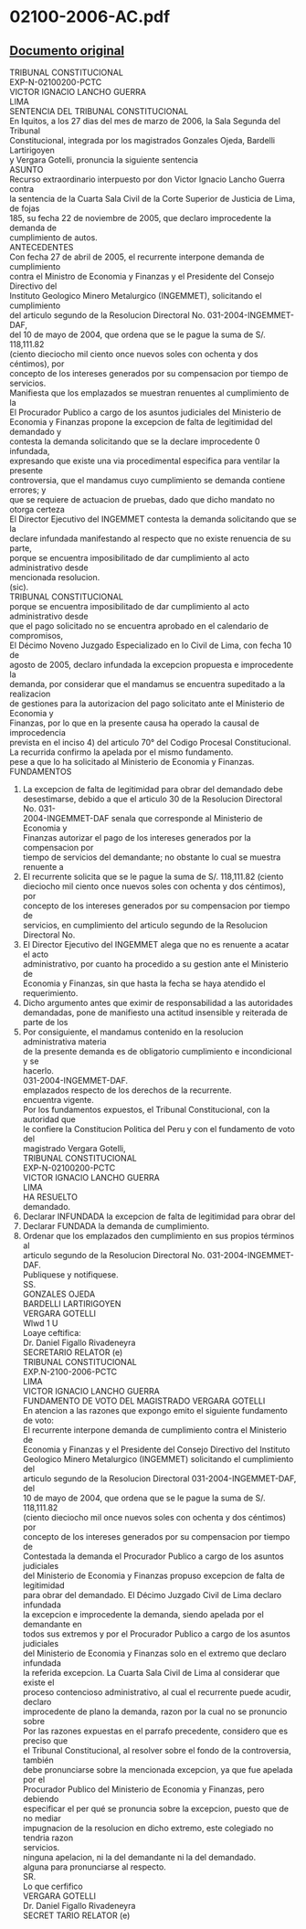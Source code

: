 
02100-2006-AC.pdf
=================
  
[Documento original](https://tc.gob.pe/jurisprudencia/2007/02100-2006-AC.pdf)  
---  
TRIBUNAL CONSTITUCIONAL  
EXP-N-02100200-PCTC  
VICTOR IGNACIO LANCHO GUERRA  
LIMA  
SENTENCIA DEL TRIBUNAL CONSTITUCIONAL  
En Iquitos, a los 27 dias del mes de marzo de 2006, la Sala Segunda del Tribunal  
Constitucional, integrada por los magistrados Gonzales Ojeda, Bardelli Lartirigoyen  
y Vergara Gotelli, pronuncia la siguiente sentencia  
ASUNTO  
Recurso extraordinario interpuesto por don Victor Ignacio Lancho Guerra contra  
la sentencia de la Cuarta Sala Civil de la Corte Superior de Justicia de Lima, de fojas  
185, su fecha 22 de noviembre de 2005, que declaro improcedente la demanda de  
cumplimiento de autos.  
ANTECEDENTES  
Con fecha 27 de abril de 2005, el recurrente interpone demanda de cumplimiento  
contra el Ministro de Economia y Finanzas y el Presidente del Consejo Directivo del  
Instituto Geologico Minero Metalurgico (INGEMMET), solicitando el cumplimiento  
del articulo segundo de la Resolucion Directoral No. 031-2004-INGEMMET-DAF,  
del 10 de mayo de 2004, que ordena que se le pague la suma de S/. 118,111.82  
(ciento dieciocho mil ciento once nuevos soles con ochenta y dos céntimos), por  
concepto de los intereses generados por su compensacion por tiempo de servicios.  
Manifiesta que los emplazados se muestran renuentes al cumplimiento de la  
El Procurador Publico a cargo de los asuntos judiciales del Ministerio de  
Economia y Finanzas propone la excepcion de falta de legitimidad del demandado y  
contesta la demanda solicitando que se la declare improcedente 0 infundada,  
expresando que existe una via procedimental especifica para ventilar la presente  
controversia, que el mandamus cuyo cumplimiento se demanda contiene errores; y  
que se requiere de actuacion de pruebas, dado que dicho mandato no otorga certeza  
El Director Ejecutivo del INGEMMET contesta la demanda solicitando que se la  
declare infundada manifestando al respecto que no existe renuencia de su parte,  
porque se encuentra imposibilitado de dar cumplimiento al acto administrativo desde  
mencionada resolucion.  
(sic).  
TRIBUNAL CONSTITUCIONAL  
porque se encuentra imposibilitado de dar cumplimiento al acto administrativo desde  
que el pago solicitado no se encuentra aprobado en el calendario de compromisos,  
El Décimo Noveno Juzgado Especializado en lo Civil de Lima, con fecha 10 de  
agosto de 2005, declaro infundada la excepcion propuesta e improcedente la  
demanda, por considerar que el mandamus se encuentra supeditado a la realizacion  
de gestiones para la autorizacion del pago solicitato ante el Ministerio de Economia y  
Finanzas, por lo que en la presente causa ha operado la causal de improcedencia  
prevista en el inciso 4) del articulo 70° del Codigo Procesal Constitucional.  
La recurrida confirmo la apelada por el mismo fundamento.  
pese a que lo ha solicitado al Ministerio de Economia y Finanzas.  
FUNDAMENTOS  
1. La excepcion de falta de legitimidad para obrar del demandado debe  
desestimarse, debido a que el articulo 30 de la Resolucion Directoral No. 031-  
2004-INGEMMET-DAF senala que corresponde al Ministerio de Economia y  
Finanzas autorizar el pago de los intereses generados por la compensacion por  
tiempo de servicios del demandante; no obstante lo cual se muestra renuente a  
2. El recurrente solicita que se le pague la suma de S/. 118,111.82 (ciento  
dieciocho mil ciento once nuevos soles con ochenta y dos céntimos), por  
concepto de los intereses generados por su compensacion por tiempo de  
servicios, en cumplimiento del articulo segundo de la Resolucion Directoral No.  
3. El Director Ejecutivo del INGEMMET alega que no es renuente a acatar el acto  
administrativo, por cuanto ha procedido a su gestion ante el Ministerio de  
Economia y Finanzas, sin que hasta la fecha se haya atendido el requerimiento.  
4. Dicho argumento antes que eximir de responsabilidad a las autoridades  
demandadas, pone de manifiesto una actitud insensible y reiterada de parte de los  
5. Por consiguiente, el mandamus contenido en la resolucion administrativa materia  
de la presente demanda es de obligatorio cumplimiento e incondicional y se  
hacerlo.  
031-2004-INGEMMET-DAF.  
emplazados respecto de los derechos de la recurrente.  
encuentra vigente.  
Por los fundamentos expuestos, el Tribunal Constitucional, con la autoridad que  
le confiere la Constitucion Politica del Peru y con el fundamento de voto del  
magistrado Vergara Gotelli,  
TRIBUNAL CONSTITUCIONAL  
EXP-N-02100200-PCTC  
VICTOR IGNACIO LANCHO GUERRA  
LIMA  
HA RESUELTO  
demandado.  
1. Declarar INFUNDADA la excepcion de falta de legitimidad para obrar del  
2. Declarar FUNDADA la demanda de cumplimiento.  
3. Ordenar que los emplazados den cumplimiento en sus propios términos al  
articulo segundo de la Resolucion Directoral No. 031-2004-INGEMMET-DAF.  
Publiquese y notifiquese.  
SS.  
GONZALES OJEDA  
BARDELLI LARTIRIGOYEN  
VERGARA GOTELLI  
Wlwd 1 U  
Loaye ceftifica:  
Dr. Daniel Figallo Rivadeneyra  
SECRETARIO RELATOR (e)  
TRIBUNAL CONSTITUCIONAL  
EXP.N-2100-2006-PCTC  
LIMA  
VICTOR IGNACIO LANCHO GUERRA  
FUNDAMENTO DE VOTO DEL MAGISTRADO VERGARA GOTELLI  
En atencion a las razones que expongo emito el siguiente fundamento de voto:  
El recurrente interpone demanda de cumplimiento contra el Ministerio de  
Economia y Finanzas y el Presidente del Consejo Directivo del Instituto  
Geologico Minero Metalurgico (INGEMMET) solicitando el cumplimiento del  
articulo segundo de la Resolucion Directoral 031-2004-INGEMMET-DAF, del  
10 de mayo de 2004, que ordena que se le pague la suma de S/. 118,111.82  
(ciento dieciocho mil once nuevos soles con ochenta y dos céntimos) por  
concepto de los intereses generados por su compensacion por tiempo de  
Contestada la demanda el Procurador Publico a cargo de los asuntos judiciales  
del Ministerio de Economia y Finanzas propuso excepcion de falta de legitimidad  
para obrar del demandado. El Décimo Juzgado Civil de Lima declaro infundada  
la excepcion e improcedente la demanda, siendo apelada por el demandante en  
todos sus extremos y por el Procurador Publico a cargo de los asuntos judiciales  
del Ministerio de Economia y Finanzas solo en el extremo que declaro infundada  
la referida excepcion. La Cuarta Sala Civil de Lima al considerar que existe el  
proceso contencioso administrativo, al cual el recurrente puede acudir, declaro  
improcedente de plano la demanda, razon por la cual no se pronuncio sobre  
Por las razones expuestas en el parrafo precedente, considero que es preciso que  
el Tribunal Constitucional, al resolver sobre el fondo de la controversia, también  
debe pronunciarse sobre la mencionada excepcion, ya que fue apelada por el  
Procurador Publico del Ministerio de Economia y Finanzas, pero debiendo  
especificar el per qué se pronuncia sobre la excepcion, puesto que de no mediar  
impugnacion de la resolucion en dicho extremo, este colegiado no tendria razon  
servicios.  
ninguna apelacion, ni la del demandante ni la del demandado.  
alguna para pronunciarse al respecto.  
SR.  
Lo que cerfifico  
VERGARA GOTELLI  
Dr. Daniel Figallo Rivadeneyra  
SECRET TARIO RELATOR (e)